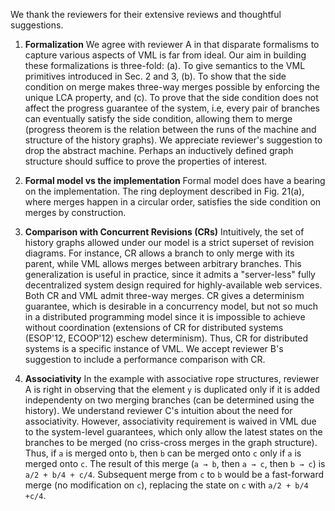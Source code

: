 We thank the reviewers for their extensive reviews and thoughtful
suggestions.

1. **Formalization** We agree with reviewer A in that disparate
   formalisms to capture various aspects of VML is far from ideal. Our
   aim in building these formalizations is three-fold: (a). To give
   semantics to the VML primitives introduced in Sec. 2 and 3, (b). To
   show that the side condition on merge makes three-way merges
   possible by enforcing the unique LCA property, and (c). To prove
   that the side condition does not affect the progress guarantee of
   the system, i.e, every pair of branches can eventually satisfy the
   side condition, allowing them to merge (progress theorem is the
   relation between the runs of the machine and structure of the
   history graphs). We appreciate reviewer's suggestion to drop the
   abstract machine. Perhaps an inductively defined graph structure
   should suffice to prove the properties of interest.

2. **Formal model vs the implementation** Formal model does have a bearing
   on the implementation. The ring deployment described in Fig. 21(a),
   where merges happen in a circular order, satisfies the side
   condition on merges by construction. 

3. **Comparison with Concurrent Revisions (CRs)** Intuitively, the set
   of history graphs allowed under our model is a strict superset of
   revision diagrams. For instance, CR allows a branch to only merge
   with its parent, while VML allows merges between arbitrary
   branches. This generalization is useful in practice, since it
   admits a "server-less" fully decentralized system design required
   for highly-available web services. Both CR and VML admit three-way
   merges. CR gives a determinism guarantee, which is desirable in a
   concurrency model, but not so much in a distributed programming
   model since it is impossible to achieve without coordination
   (extensions of CR for distributed systems (ESOP'12, ECOOP'12)
   eschew determinism). Thus, CR for distributed systems is a
   specific instance of VML. We accept reviewer B's suggestion to
   include a performance comparison with CR.

4. **Associativity** In the example with associative rope structures,
   reviewer A is right in observing that the element `y` is duplicated
   only if it is added independenty on two merging branches (can be
   determined using the history). We understand reviewer C's intuition
   about the need for associativity. However, associativity
   requirement is waived in VML due to the system-level guarantees,
   which only allow the latest states on the branches to be merged (no
   criss-cross merges in the graph structure). Thus, if `a` is merged
   onto `b`, then `b` can be merged onto `c` only if `a` is merged
   onto `c`. The result of this merge (`a → b`, then `a → c`, then `b
   → c`) is `a/2 + b/4 + c/4`. Subsequent merge from `c` to `b` would
   be a fast-forward merge (no modification on `c`), replacing the
   state on `c` with `a/2 + b/4 +c/4`.

